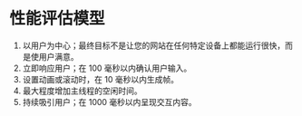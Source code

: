 # 性能评估模型

  1. 以用户为中心；最终目标不是让您的网站在任何特定设备上都能运行很快，而是使用户满意。
  2. 立即响应用户；在 100 毫秒以内确认用户输入。
  3. 设置动画或滚动时，在 10 毫秒以内生成帧。
  4. 最大程度增加主线程的空闲时间。
  5. 持续吸引用户；在 1000 毫秒以内呈现交互内容。
